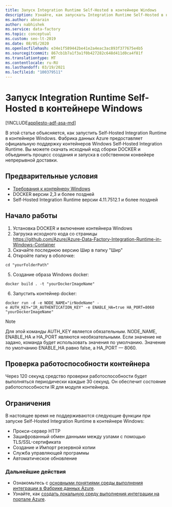 ```yaml
---
title: Запуск Integration Runtime Self-Hosted в контейнере Windows
description: Узнайте, как запускать Integration Runtime Self-Hosted в контейнере Windows.
ms.author: abnarain
author: nabhishek
ms.service: data-factory
ms.topic: conceptual
ms.custom: seo-lt-2019
ms.date: 08/05/2020
ms.openlocfilehash: e34e1f589442be41e2a4eac3ac893f377675e4b5
ms.sourcegitcommit: 867cb1b7a1f3a1f0b427282c648d411d0ca4f81f
ms.translationtype: MT
ms.contentlocale: ru-RU
ms.lasthandoff: 03/19/2021
ms.locfileid: "100379511"
---
```

# <a name="how-to-run-self-hosted-integration-runtime-in-windows-container"></a>Запуск Integration Runtime Self-Hosted в контейнере Windows

[!INCLUDE[appliesto-adf-asa-md](includes/appliesto-adf-xxx-md.md)]

В этой статье объясняется, как запустить Self-Hosted Integration Runtime в контейнере Windows.
Фабрика данных Azure предоставляет официальную поддержку контейнеров Windows Self-Hosted Integration Runtime. Вы можете скачать исходный код сборки DOCKER и объединить процесс создания и запуска в собственном конвейере непрерывной доставки. 

## <a name="prerequisites"></a>Предварительные условия 
- [Требования к контейнеру Windows](/virtualization/windowscontainers/deploy-containers/system-requirements)
- DOCKER версии 2,3 и более поздней 
- Self-Hosted Integration Runtime версии 4.11.7512.1 и более поздней 
## <a name="get-started"></a>Начало работы 
1.  Установка DOCKER и включение контейнера Windows 
2.  Загрузка исходного кода со страницы https://github.com/Azure/Azure-Data-Factory-Integration-Runtime-in-Windows-Container
3.  Скачайте последнюю версию Шир в папку "Шир" 
4.  Откройте папку в оболочке: 
```console
cd "yourFolderPath"
```

5.  Создание образа Windows docker: 
```console
docker build . -t "yourDockerImageName" 
```
6.  Запустить контейнер docker: 
```console
docker run -d -e NODE_NAME="irNodeName" -e AUTH_KEY="IR_AUTHENTICATION_KEY" -e ENABLE_HA=true HA_PORT=8060 "yourDockerImageName"    
```
> [!NOTE]
> Для этой команды AUTH_KEY является обязательным. NODE_NAME, ENABLE_HA и HA_PORT являются необязательными. Если значение не задано, команда будет использовать значения по умолчанию. Значение по умолчанию ENABLE_HA равно false, а HA_PORT — 8060.

## <a name="container-health-check"></a>Проверка работоспособности контейнера 
Через 120 секунд средство проверки работоспособности будет выполняться периодически каждые 30 секунд. Он обеспечит состояние работоспособности IR для модуля контейнера. 

## <a name="limitations"></a>Ограничения
В настоящее время не поддерживаются следующие функции при запуске Self-Hosted Integration Runtime в контейнере Windows:
- Прокси-сервер HTTP 
- Зашифрованный обмен данными между узлами с помощью TLS/SSL-сертификата 
- Создание и Импорт резервной копии 
- Служба управляющей программы 
- Автоматическое обновление 

### <a name="next-steps"></a>Дальнейшие действия
- Ознакомьтесь с [основными понятиями среды выполнения интеграции в Фабрике данных Azure](./concepts-integration-runtime.md).
- Узнайте, как [создать локальную среду выполнения интеграции на портале Azure](./create-self-hosted-integration-runtime.md).